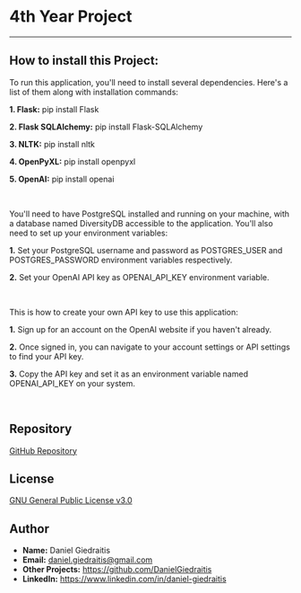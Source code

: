 # 4th Year Project

---

## How to install this Project:
To run this application, you'll need to install several dependencies. Here's a list of them along with installation commands:

**1. Flask:** pip install Flask

**2. Flask SQLAlchemy:** pip install Flask-SQLAlchemy
   
**3. NLTK:** pip install nltk
   
**4. OpenPyXL:** pip install openpyxl
   
**5. OpenAI:** pip install openai

<br>

You'll need to have PostgreSQL installed and running on your machine, with a database named DiversityDB accessible to the application. You'll also need to set up your environment variables:

**1.** Set your PostgreSQL username and password as POSTGRES_USER and POSTGRES_PASSWORD environment variables respectively.

**2.** Set your OpenAI API key as OPENAI_API_KEY environment variable.

<br>

This is how to create your own API key to use this application:

**1.** Sign up for an account on the OpenAI website if you haven't already.
  
**2.** Once signed in, you can navigate to your account settings or API settings to find your API key.
   
**3.** Copy the API key and set it as an environment variable named OPENAI_API_KEY on your system.

<br>

## Repository
[GitHub Repository](https://github.com/DanielGiedraitis/4th-Year-Project)

## License
[GNU General Public License v3.0 ](https://www.gnu.org/licenses/gpl-3.0.en.html)

## Author
- **Name:** Daniel Giedraitis
- **Email:** daniel.giedraitis@gmail.com
- **Other Projects:** https://github.com/DanielGiedraitis
- **LinkedIn:** https://www.linkedin.com/in/daniel-giedraitis
